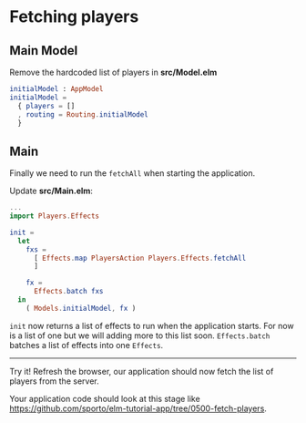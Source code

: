 # Fetching players



## Main Model

Remove the hardcoded list of players in __src/Model.elm__

```elm
initialModel : AppModel
initialModel =
  { players = []
  , routing = Routing.initialModel
  }
```




## Main

Finally we need to run the `fetchAll` when starting the application.

Update __src/Main.elm__:

```elm
...
import Players.Effects

init =
  let
    fxs =
      [ Effects.map PlayersAction Players.Effects.fetchAll
      ]

    fx =
      Effects.batch fxs
  in
    ( Models.initialModel, fx )
```

`init` now returns a list of effects to run when the application starts. For now is a list of one but we will adding more to this list soon. `Effects.batch` batches a list of effects into one `Effects`.

---

Try it! Refresh the browser, our application should now fetch the list of players from the server.

Your application code should look at this stage like <https://github.com/sporto/elm-tutorial-app/tree/0500-fetch-players>.